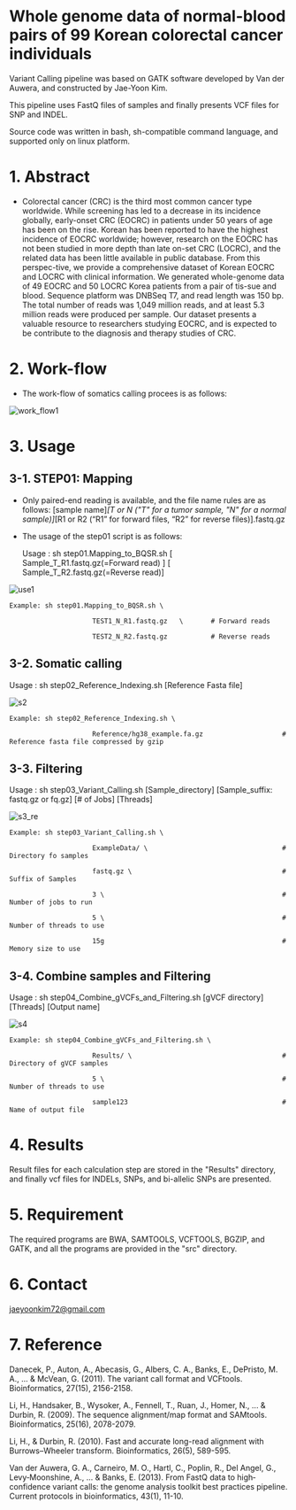 # Whole genome data of normal-blood pairs of 99 Korean colorectal cancer individuals 

Variant Calling pipeline was based on GATK software developed by Van der Auwera, and constructed by Jae-Yoon Kim.

This pipeline uses FastQ files of samples and finally presents VCF files for SNP and INDEL.

Source code was written in bash, sh-compatible command language, and supported only on linux platform.


# 1. Abstract

- Colorectal cancer (CRC) is the third most common cancer type worldwide. While screening has led to a decrease in its incidence globally, early-onset CRC (EOCRC) in patients under 50 years of age has been on the rise. Korean has been reported to have the highest incidence of EOCRC worldwide; however, research on the EOCRC has not been studied in more depth than late on-set CRC (LOCRC), and the related data has been little available in public database. From this perspec-tive, we provide a comprehensive dataset of Korean EOCRC and LOCRC with clinical information. We generated whole-genome data of 49 EOCRC and 50 LOCRC Korea patients from a pair of tis-sue and blood. Sequence platform was DNBSeq T7, and read length was 150 bp. The total number of reads was 1,049 million reads, and at least 5.3 million reads were produced per sample. Our dataset presents a valuable resource to researchers studying EOCRC, and is expected to be contribute to the diagnosis and therapy studies of CRC. 


# 2. Work-flow

 - The work-flow of somatics calling procees is as follows:

![work_flow1](https://github.com/JaeYoonKim72/CRC_Korean/assets/49300659/6eed189b-bb5d-42eb-9046-df1131ac6afe)


# 3. Usage

## 3-1. STEP01: Mapping

 - Only paired-end reading is available, and the file name rules are as follows: [sample name]_[T or N ("T" for a tumor sample, "N" for a normal sample)]_[R1 or R2 (“R1” for forward files, “R2” for reverse files)].fastq.gz 

 - The usage of the step01 script is as follows:

    Usage : sh step01.Mapping_to_BQSR.sh  [ Sample_T_R1.fastq.gz(=Forward read) ]    [ Sample_T_R2.fastq.gz(=Reverse read)]


![use1](https://github.com/JaeYoonKim72/CRC_Korean/assets/49300659/29469768-4bcb-4099-9094-b2cc343446b8)

    Example: sh step01.Mapping_to_BQSR.sh \
    
                         TEST1_N_R1.fastq.gz   \       # Forward reads

                         TEST2_N_R2.fastq.gz           # Reverse reads


## 3-2. Somatic calling

Usage : sh step02_Reference_Indexing.sh  [Reference Fasta file]

![s2](https://user-images.githubusercontent.com/49300659/67938042-11d08580-fc12-11e9-83c0-3fed0265f698.png)


    Example: sh step02_Reference_Indexing.sh \
    
                         Reference/hg38_example.fa.gz                    # Reference fasta file compressed by gzip
        
        
## 3-3. Filtering

Usage : sh step03_Variant_Calling.sh  [Sample_directory]  [Sample_suffix: fastq.gz or fq.gz]  [# of Jobs]  [Threads]

![s3_re](https://user-images.githubusercontent.com/49300659/67938735-6cb6ac80-fc13-11e9-9670-42202f3b98c3.png)

                         
    Example: sh step03_Variant_Calling.sh \
    
                         ExampleData/ \                                  # Directory fo samples
                         
                         fastq.gz \                                      # Suffix of Samples
                         
                         3 \                                             # Number of jobs to run
                         
                         5 \                                             # Number of threads to use
                         
                         15g                                             # Memory size to use
                         
                         
## 3-4. Combine samples and Filtering

Usage : sh step04_Combine_gVCFs_and_Filtering.sh  [gVCF directory]  [Threads]  [Output name]

![s4](https://user-images.githubusercontent.com/49300659/67938513-fade6300-fc12-11e9-8fca-5caf24a7ceba.png)
                        

    Example: sh step04_Combine_gVCFs_and_Filtering.sh \
    
                         Results/ \                                      # Directory of gVCF samples
                         
                         5 \                                             # Number of threads to use
                         
                         sample123                                       # Name of output file
                         
                         
# 4. Results

Result files for each calculation step are stored in the "Results" directory, and finally vcf files for INDELs, SNPs, and bi-allelic SNPs are presented.


# 5. Requirement

The required programs are BWA, SAMTOOLS, VCFTOOLS, BGZIP, and GATK, and all the programs are provided in the "src" directory.


# 6. Contact

jaeyoonkim72@gmail.com


# 7. Reference

Danecek, P., Auton, A., Abecasis, G., Albers, C. A., Banks, E., DePristo, M. A., ... & McVean, G. (2011). The variant call format and VCFtools. Bioinformatics, 27(15), 2156-2158.

Li, H., Handsaker, B., Wysoker, A., Fennell, T., Ruan, J., Homer, N., ... & Durbin, R. (2009). The sequence alignment/map format and SAMtools. Bioinformatics, 25(16), 2078-2079.

Li, H., & Durbin, R. (2010). Fast and accurate long-read alignment with Burrows–Wheeler transform. Bioinformatics, 26(5), 589-595.

Van der Auwera, G. A., Carneiro, M. O., Hartl, C., Poplin, R., Del Angel, G., Levy‐Moonshine, A., ... & Banks, E. (2013). From FastQ data to high‐confidence variant calls: the genome analysis toolkit best practices pipeline. Current protocols in bioinformatics, 43(1), 11-10.
